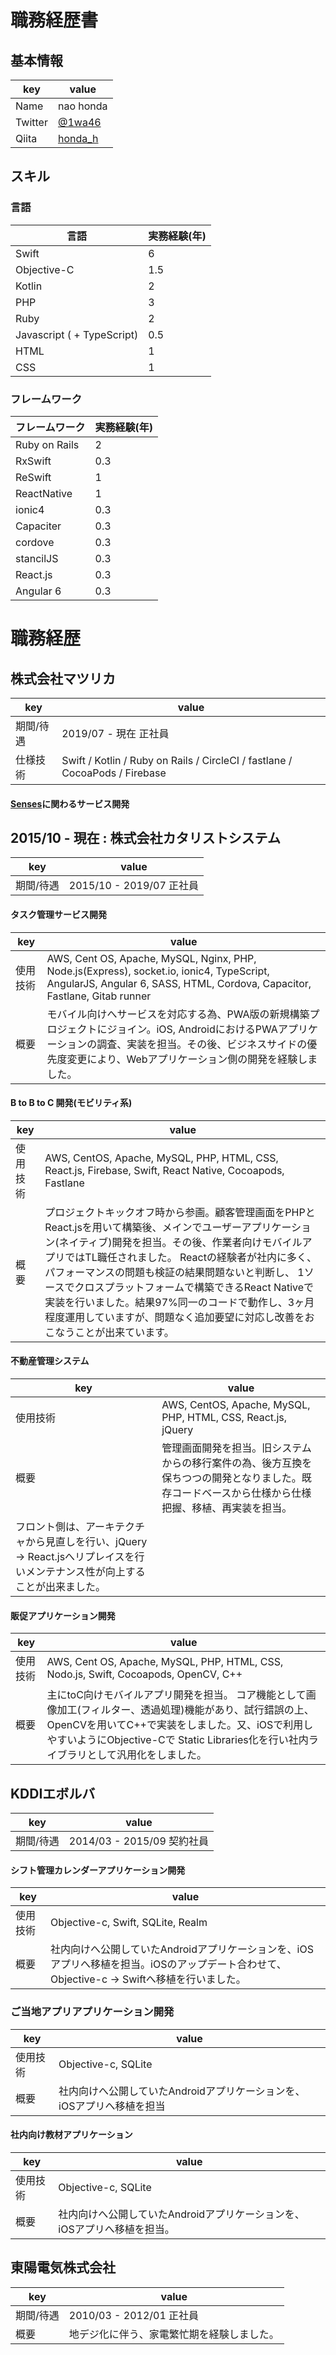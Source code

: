 # 職務経歴書

## 基本情報

|key|value|
|---|-----|
|Name|nao honda |
|Twitter|[@1wa46](https://twitter.com/1wa46)|
|Qiita|[honda_h](https://qiita.com/nao_h)

## スキル
### 言語

|言語|実務経験(年)|
|---|-----|
|Swift| 6|
|Objective-C|1.5 |
|Kotlin|2|
|PHP|3 |
|Ruby| 2 |
|Javascript ( + TypeScript)|0.5 |
|HTML| 1 |
|CSS|1|

### フレームワーク
|フレームワーク|実務経験(年)|
|---|-----|
|Ruby on Rails|2|
|RxSwift|0.3 |
|ReSwift|1 |
|ReactNative|1 |
|ionic4|0.3|
|Capaciter|0.3|
|cordove|0.3|
|stancilJS|0.3|
|React.js|0.3|
|Angular 6|0.3|

# 職務経歴

## 株式会社マツリカ
|key|value|
|---|-----|
|期間/待遇|2019/07 - 現在 正社員|
|仕様技術|Swift / Kotlin / Ruby on Rails / CircleCI / fastlane / CocoaPods / Firebase |

#### [Senses](https://www.google.com/url?sa=t&rct=j&q=&esrc=s&source=web&cd=1&cad=rja&uact=8&ved=2ahUKEwjGpYmslO3oAhWOA4gKHbVcA64QFjAAegQICBAC&url=https%3A%2F%2Fproduct-senses.mazrica.com%2F&usg=AOvVaw3rMoUSUxdqgoT53NuKlHiP)に関わるサービス開発

## 2015/10 - 現在 : 株式会社カタリストシステム

|key|value|
|---|-----|
|期間/待遇|2015/10 - 2019/07 正社員|

#### タスク管理サービス開発
|key|value|
|---|-----|
|使用技術|AWS, Cent OS, Apache, MySQL, Nginx, PHP, Node.js(Express), socket.io, ionic4, TypeScript, AngularJS, Angular 6, SASS, HTML, Cordova, Capacitor, Fastlane, Gitab runner|
|概要|モバイル向けへサービスを対応する為、PWA版の新規構築プロジェクトにジョイン。iOS, AndroidにおけるPWAアプリケーションの調査、実装を担当。その後、ビジネスサイドの優先度変更により、Webアプリケーション側の開発を経験しました。|

#### B to B to C 開発(モビリティ系)
|key|value|
|---|-----|
|使用技術|AWS, CentOS, Apache, MySQL, PHP, HTML, CSS, React.js, Firebase, Swift, React Native, Cocoapods, Fastlane|
|概要|プロジェクトキックオフ時から参画。顧客管理画面をPHPとReact.jsを用いて構築後、メインでユーザーアプリケーション(ネイティブ)開発を担当。その後、作業者向けモバイルアプリではTL職任されました。 Reactの経験者が社内に多く、パフォーマンスの問題も検証の結果問題ないと判断し、 1ソースでクロスプラットフォームで構築できるReact Nativeで実装を行いました。結果97%同一のコードで動作し、3ヶ月程度運用していますが、問題なく追加要望に対応し改善をおこなうことが出来ています。|

#### 不動産管理システム
|key|value|
|---|-----|
|使用技術|AWS, CentOS, Apache, MySQL, PHP, HTML, CSS, React.js, jQuery|
|概要|管理画面開発を担当。旧システムからの移行案件の為、後方互換を保ちつつの開発となりました。既存コードベースから仕様から仕様把握、移植、再実装を担当。
フロント側は、アーキテクチャから見直しを行い、jQuery -> React.jsへリプレイスを行いメンテナンス性が向上することが出来ました。|

#### 販促アプリケーション開発
|key|value|
|---|-----|
|使用技術|AWS, Cent OS, Apache, MySQL, PHP, HTML, CSS, Nodo.js, Swift, Cocoapods, OpenCV, C++|
|概要|主にtoC向けモバイルアプリ開発を担当。 コア機能として画像加工(フィルター、透過処理)機能があり、試行錯誤の上、OpenCVを用いてC++で実装をしました。又、iOSで利用しやすいようにObjective-Cで Static Libraries化を行い社内ライブラリとして汎用化をしました。|

## KDDIエボルバ

|key|value|
|---|-----|
|期間/待遇|2014/03 - 2015/09 契約社員|

#### シフト管理カレンダーアプリケーション開発

|key|value|
|----|-----|
|使用技術|Objective-c, Swift, SQLite, Realm|
|概要|社内向けへ公開していたAndroidアプリケーションを、iOSアプリへ移植を担当。iOSのアップデート合わせて、Objective-c -> Swiftへ移植を行いました。|

### ご当地アプリアプリケーション開発

|key|value|
|----|-----|
|使用技術|Objective-c, SQLite|
|概要|社内向けへ公開していたAndroidアプリケーションを、iOSアプリへ移植を担当|

#### 社内向け教材アプリケーション

|key|value|
|----|-----|
|使用技術|Objective-c, SQLite|
|概要|社内向けへ公開していたAndroidアプリケーションを、iOSアプリへ移植を担当。|

## 東陽電気株式会社

|key|value|
|---|-----|
|期間/待遇|2010/03 - 2012/01 正社員|
|概要|地デジ化に伴う、家電繁忙期を経験しました。|

